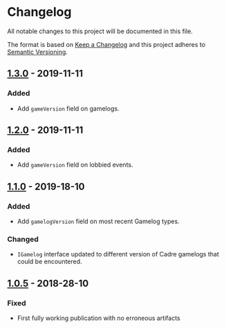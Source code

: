 # Changelog
All notable changes to this project will be documented in this file.

The format is based on [Keep a Changelog]
and this project adheres to [Semantic Versioning].

## [1.3.0] - 2019-11-11
### Added
- Add `gameVersion` field on gamelogs.

## [1.2.0] - 2019-11-11
### Added
- Add `gameVersion` field on lobbied events.

## [1.1.0] - 2019-18-10
### Added
- Add `gamelogVersion` field on most recent Gamelog types.

### Changed
- `IGamelog` interface updated to different version of Cadre gamelogs that could be encountered.

## [1.0.5] - 2018-28-10
### Fixed
- First fully working publication with no erroneous artifacts

[1.3.0]: https://github.com/siggame/Cadre-TS-Utils/releases/tag/v1.3.0
[1.2.0]: https://github.com/siggame/Cadre-TS-Utils/releases/tag/v1.2.0
[1.1.0]: https://github.com/siggame/Cadre-TS-Utils/releases/tag/v1.1.0
[1.0.5]: https://github.com/siggame/Cadre-TS-Utils/releases/tag/v1.0.5

[Keep a Changelog]: http://keepachangelog.com/en/1.0.0/
[Semantic Versioning]: http://semver.org/spec/v2.0.0.html
